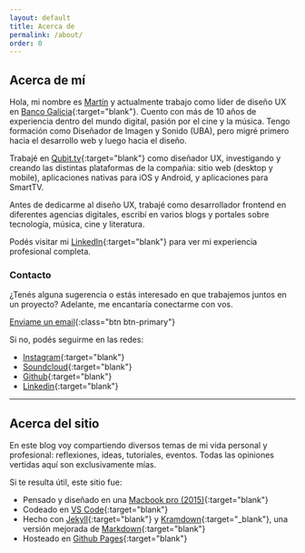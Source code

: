 ```yaml
---
layout: default
title: Acerca de
permalink: /about/
order: 0
---
```


## Acerca de mí

Hola, mi nombre es [Martín](/) y actualmente trabajo como líder de diseño UX en [Banco Galicia](http://bancogalicia.com){:target="blank"}. Cuento con más de 10 años de experiencia dentro del mundo digital, pasión por el cine y la música. Tengo formación como Diseñador de Imagen y Sonido (UBA), pero migré primero hacia el desarrollo web y luego hacia el diseño.

Trabajé en [Qubit.tv](http://qubit.tv){:target="blank"} como diseñador UX, investigando y creando las distintas plataformas de la compañia: sitio web (desktop y mobile), aplicaciones nativas para iOS y Android, y aplicaciones para SmartTV.

Antes de dedicarme al diseño UX, trabajé como desarrollador frontend en diferentes agencias digitales, escribí en varios blogs y portales sobre tecnología, música, cine y literatura. 

Podés visitar mi [LinkedIn](https://www.linkedin.com/in/martinmasignano){:target="blank"} para ver mi experiencia profesional completa.

### Contacto

¿Tenés alguna sugerencia o estás interesado en que trabajemos juntos en un proyecto? Adelante, me encantaría conectarme con vos. 

[Enviame un email](mailto:martinmasignano@gmail.com){:class="btn btn-primary"}

Si no, podés seguirme en las redes:

* [Instagram](https://www.instagram.com/martinmasignano/){:target="blank"}
* [Soundcloud](https://soundcloud.com/martinmasignano){:target="blank"}
* [Github](https://github.com/martinmasignano){:target="blank"}
* [Linkedin](https://www.linkedin.com/in/martinmasignano/){:target="blank"}

<hr />

## Acerca del sitio

En este blog voy compartiendo diversos temas de mi vida personal y profesional: reflexiones, ideas, tutoriales, eventos. Todas las opiniones vertidas aquí son exclusivamente mías.

Si te resulta útil, este sitio fue:

* Pensado y diseñado en una [Macbook pro (2015)](https://support.apple.com/kb/SP715?locale=es_ES&viewlocale=en_US){:target="blank"}
* Codeado en [VS Code](https://code.visualstudio.com){:target="blank"}
* Hecho con [Jekyll](https://jekyllrb.com){:target="blank"} y [Kramdown](https://kramdown.gettalong.org/index.html){:target="_blank"}, una versión mejorada de [Markdown](https://daringfireball.net/projects/markdown/){:target="blank"}
* Hosteado en [Github Pages](https://pages.github.com){:target="blank"}
